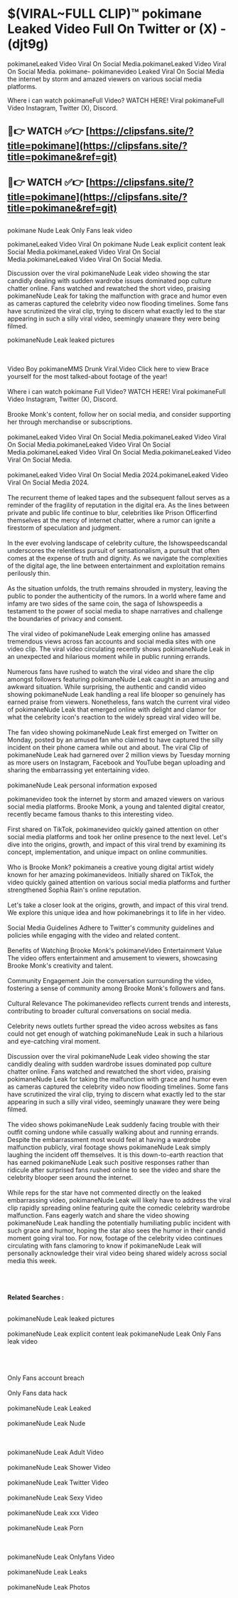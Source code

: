 #  $(VIRAL~FULL CLIP)™ pokimane Leaked Video Full On Twitter or (X)  - (djt9g)

pokimaneLeaked Video Viral On Social Media.pokimaneLeaked Video Viral On Social Media.
pokimane- pokimanevideo Leaked Viral On Social Media the internet by storm and amazed viewers on various social media platforms.

Where i can watch pokimaneFull Video? WATCH HERE! Viral pokimaneFull Video Instagram, Twitter (X), Discord.

## 🔴👉 WATCH ✅👉 [https://clipsfans.site/?title=pokimane](https://clipsfans.site/?title=pokimane&ref=git)


## 🔴👉 WATCH ✅👉 [https://clipsfans.site/?title=pokimane](https://clipsfans.site/?title=pokimane&ref=git)
##


pokimane Nude Leak Only Fans leak video 


pokimaneLeaked Video Viral On  pokimane Nude Leak explicit content leak Social Media.pokimaneLeaked Video Viral On Social Media.pokimaneLeaked Video Viral On Social Media.



Discussion over the viral pokimaneNude Leak video showing the star candidly dealing with sudden wardrobe issues dominated pop culture chatter online. Fans watched and rewatched the short video, praising pokimaneNude Leak for taking the malfunction with grace and humor even as cameras captured the celebrity video now flooding timelines. Some fans have scrutinized the viral clip, trying to discern what exactly led to the star appearing in such a silly viral video, seemingly unaware they were being filmed.


pokimaneNude Leak leaked pictures


  <br>

  <br>
Video Boy pokimaneMMS Drunk Viral.Video Click here to view Brace yourself for the most talked-about footage of the year!
<br><br>
Where i can watch pokimane Full Video? WATCH HERE! Viral pokimaneFull Video Instagram, Twitter (X), Discord.
<br><br>
Brooke Monk's content, follow her on social media, and consider supporting her through merchandise or subscriptions.
<br><br>
pokimaneLeaked Video Viral On Social Media.pokimaneLeaked Video Viral On Social Media.pokimaneLeaked Video Viral On Social Media.pokimaneLeaked Video Viral On Social Media.pokimaneLeaked Video Viral On Social Media.
<br><br>
pokimaneLeaked Video Viral On Social Media 2024.pokimaneLeaked Video Viral On Social Media 2024.
<br><br>
The recurrent theme of leaked tapes and the subsequent fallout serves as a reminder of the fragility of reputation in the digital era. As the lines between private and public life continue to blur, celebrities like Prison Officerfind themselves at the mercy of internet chatter, where a rumor can ignite a firestorm of speculation and judgment.
<br><br>
In the ever evolving landscape of celebrity culture, the Ishowspeedscandal underscores the relentless pursuit of sensationalism, a pursuit that often comes at the expense of truth and dignity. As we navigate the complexities of the digital age, the line between entertainment and exploitation remains perilously thin.
<br><br>
As the situation unfolds, the truth remains shrouded in mystery, leaving the public to ponder the authenticity of the rumors. In a world where fame and infamy are two sides of the same coin, the saga of Ishowspeedis a testament to the power of social media to shape narratives and challenge the boundaries of privacy and consent.
<br><br>
The viral video of pokimaneNude Leak emerging online has amassed tremendous views across fan accounts and social media sites with one video clip. The viral video circulating recently shows pokimaneNude Leak in an unexpected and hilarious moment while in public running errands.
<br><br>
Numerous fans have rushed to watch the viral video and share the clip amongst followers featuring pokimaneNude Leak caught in an amusing and awkward situation. While surprising, the authentic and candid video showing pokimaneNude Leak handling a real life blooper so genuinely has earned praise from viewers. Nonetheless, fans watch the current viral video of pokimaneNude Leak that emerged online with delight and clamor for what the celebrity icon's reaction to the widely spread viral video will be.
<br><br>
The fan video showing pokimaneNude Leak first emerged on Twitter on Monday, posted by an amused fan who claimed to have captured the silly incident on their phone camera while out and about. The viral Clip of pokimaneNude Leak had garnered over 2 million views by Tuesday morning as more users on Instagram, Facebook and YouTube began uploading and sharing the embarrassing yet entertaining video.
<br><br>
pokimaneNude Leak personal information exposed

pokimanevideo took the internet by storm and amazed viewers on various social media platforms. Brooke Monk, a young and talented digital creator, recently became famous thanks to this interesting video.
<br><br>
First shared on TikTok, pokimanevideo quickly gained attention on other social media platforms and took her online presence to the next level. Let's dive into the origins, growth, and impact of this viral trend by examining its concept, implementation, and unique impact on online communities.
<br><br>
Who is Brooke Monk? pokimaneis a creative young digital artist widely known for her amazing pokimanevideos. Initially shared on TikTok, the video quickly gained attention on various social media platforms and further strengthened Sophia Rain's online reputation.
<br><br>
Let's take a closer look at the origins, growth, and impact of this viral trend. We explore this unique idea and how pokimanebrings it to life in her video.
<br><br>
Social Media Guidelines Adhere to Twitter's community guidelines and policies while engaging with the video and related content.
<br><br>
Benefits of Watching Brooke Monk's pokimaneVideo Entertainment Value The video offers entertainment and amusement to viewers, showcasing Brooke Monk's creativity and talent.
<br><br>
Community Engagement Join the conversation surrounding the video, fostering a sense of community among Brooke Monk's followers and fans.
<br><br>
Cultural Relevance The pokimanevideo reflects current trends and interests, contributing to broader cultural conversations on social media.
<br><br>
Celebrity news outlets further spread the video across websites as fans could not get enough of watching pokimaneNude Leak in such a hilarious and eye-catching viral moment.
<br><br>
Discussion over the viral pokimaneNude Leak video showing the star candidly dealing with sudden wardrobe issues dominated pop culture chatter online. Fans watched and rewatched the short video, praising pokimaneNude Leak for taking the malfunction with grace and humor even as cameras captured the celebrity video now flooding timelines. Some fans have scrutinized the viral clip, trying to discern what exactly led to the star appearing in such a silly viral video, seemingly unaware they were being filmed.
<br><br>
The video shows pokimaneNude Leak suddenly facing trouble with their outfit coming undone while casually walking about and running errands. Despite the embarrassment most would feel at having a wardrobe malfunction publicly, viral footage shows pokimaneNude Leak simply laughing the incident off themselves. It is this down-to-earth reaction that has earned pokimaneNude Leak such positive responses rather than ridicule after surprised fans rushed online to see the video and share the celebrity blooper seen around the internet.
<br><br>
While reps for the star have not commented directly on the leaked embarrassing video, pokimaneNude Leak will likely have to address the viral clip rapidly spreading online featuring quite the comedic celebrity wardrobe malfunction. Fans eagerly watch and share the video showing pokimaneNude Leak handling the potentially humiliating public incident with such grace and humor, hoping the star also sees the humor in their candid moment going viral too. For now, footage of the celebrity video continues circulating with fans clamoring to know if pokimaneNude Leak will personally acknowledge their viral video being shared widely across social media this week.
<br><br>

<br><br>
<strong>Related Searches :</strong>
<br><br>

pokimaneNude Leak leaked pictures
<br><br>
pokimaneNude Leak explicit content leak
pokimaneNude Leak Only Fans leak video
<br><br>

<br><br>
Only Fans account breach
<br><br>
Only Fans data hack
<br><br>
pokimaneNude Leak Leaked
<br><br>
pokimaneNude Leak Nude

<br><br>
pokimaneNude Leak Adult Video
<br><br>
pokimaneNude Leak Shower Video
<br><br>
pokimaneNude Leak Twitter Video
<br><br>
pokimaneNude Leak Sexy Video
<br><br>
pokimaneNude Leak xxx Video
<br><br>
pokimaneNude Leak Porn

<br><br>
pokimaneNude Leak Onlyfans Video
<br><br>
pokimaneNude Leak Leaks
<br><br>
pokimaneNude Leak Photos